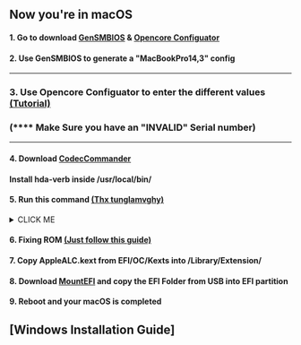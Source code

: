 ## Now you're in macOS

#### 1. Go to download [GenSMBIOS](https://github.com/corpnewt/GenSMBIOS) & [Opencore Configuator](https://mackie100projects.altervista.org/download-opencore-configurator/)
#### 2. Use GenSMBIOS to generate a **"MacBookPro14,3"** config
--------------------
### 3. Use Opencore Configuator to enter the different values [(Tutorial)](https://dortania.github.io/OpenCore-Post-Install/universal/iservices.html#using-gensmbios)
### (**** Make Sure you have an "INVALID" Serial number)
--------------------
#### 4. Download [CodecCommander](https://github.com/Sniki/EAPD-Codec-Commander/releases/tag/v2.7.3)
#### Install hda-verb inside /usr/local/bin/
#### 
#### 5. Run this command [(Thx tunglamvghy)](https://github.com/tunglamvghy/AcerSpin5-SP513-54N-hackintosh)

<details><summary>CLICK ME</summary>
<p>

```ruby
hda-verb 0x19 0x707 0x20
```

</p>
</details>

#### 6. Fixing ROM [(Just follow this guide)](https://dortania.github.io/OpenCore-Post-Install/universal/iservices.html#fixing-rom)

#### 7. Copy AppleALC.kext from EFI/OC/Kexts into /Library/Extension/

#### 8. Download [MountEFI](https://github.com/corpnewt/MountEFI) and copy the EFI Folder from USB into EFI partition

#### 9. Reboot and your macOS is completed

## [Windows Installation Guide]
